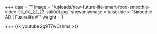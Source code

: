 +++
date = ""
image = "/uploads/new-future-life-smart-food-smoothie-video-00_00_22_27-still001.jpg"
showonlyimage = false
title = "Smoothie AD | Futurelife #1"
weight = 1

+++
{{< youtube 2q9T7wOzhms >}}